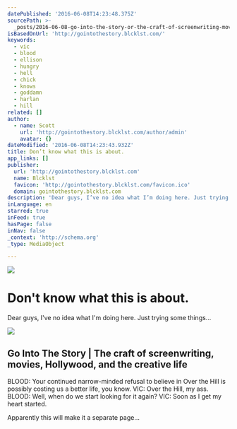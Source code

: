 ```yaml
---
datePublished: '2016-06-08T14:23:48.375Z'
sourcePath: >-
  _posts/2016-06-08-go-into-the-story-or-the-craft-of-screenwriting-movies-holl.md
isBasedOnUrl: 'http://gointothestory.blcklst.com/'
keywords:
  - vic
  - blood
  - ellison
  - hungry
  - hell
  - chick
  - knows
  - goddamn
  - harlan
  - hill
related: []
author:
  - name: Scott
    url: 'http://gointothestory.blcklst.com/author/admin'
    avatar: {}
dateModified: '2016-06-08T14:23:43.932Z'
title: Don’t know what this is about.
app_links: []
publisher:
  url: 'http://gointothestory.blcklst.com'
  name: Blcklst
  favicon: 'http://gointothestory.blcklst.com/favicon.ico'
  domain: gointothestory.blcklst.com
description: 'Dear guys, I’ve no idea what I’m doing here. Just trying some things...'
inLanguage: en
starred: true
inFeed: true
hasPage: false
inNav: false
_context: 'http://schema.org'
_type: MediaObject

---
```

![](https://the-grid-user-content.s3-us-west-2.amazonaws.com/b81a6a45-f9e0-4c30-bc9d-25677fc0c8ae.jpg)

# Don't know what this is about.

Dear guys, I've no idea what I'm doing here. Just trying some things...

<article style=""><img src="https://s3-us-west-2.amazonaws.com/the-grid-img/p/b44b573ff1c07e04f1c0b93bee35c06929ed03b7.jpg" /><h1>Go Into The Story | The craft of screenwriting, movies, Hollywood, and the creative life</h1><p>BLOOD: Your continued narrow-minded refusal to believe in Over the Hill is possibly costing us a better life, you know. VIC: Over the Hill, my ass. BLOOD: Well, when do we start looking for it again? VIC: Soon as I get my heart started.</p></article>

Apparently this will make it a separate page...